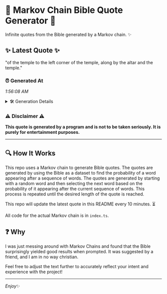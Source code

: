 # 📖 Markov Chain Bible Quote Generator 📖

Infinite quotes from the Bible generated by a Markov chain. ✨

## ✨ Latest Quote ✨
"of the temple to the left corner of the temple, along by the altar and the temple."

### ⏰ Generated At
*1:56:08 AM*

<details>
    <summary>🛠️ Generation Details</summary>
    <p>
        <strong>🌱 Seed:</strong> of<br>
        <strong>🔄 Iterations:</strong> 16<br>
        <strong>📜 Context History:</strong><br>[ of ]: the<br>[ of, the ]: temple<br>[ of, the, temple ]: to<br>[ of, the, temple, to ]: the<br>[ of, the, temple, to, the ]: left<br>[ of, the, temple, to, the, left ]: corner<br>[ the, temple, to, the, left, corner ]: of<br>[ temple, to, the, left, corner, of ]: the<br>[ to, the, left, corner, of, the ]: temple,<br>[ the, left, corner, of, the, temple, ]: along<br>[ left, corner, of, the, temple,, along ]: by<br>[ corner, of, the, temple,, along, by ]: the<br>[ of, the, temple,, along, by, the ]: altar<br>[ the, temple,, along, by, the, altar ]: and<br>[ temple,, along, by, the, altar, and ]: the<br>[ along, by, the, altar, and, the ]: temple.<br>
    </p>
</details>

### ⚠️ Disclaimer ⚠️
**This quote is generated by a program and is not to be taken seriously. It is purely for entertainment purposes.**

---

## 🔍 How It Works

This repo uses a Markov chain to generate Bible quotes. The quotes are generated by using the Bible as a dataset to find the probability of a word appearing after a sequence of words. The quotes are generated by starting with a random word and then selecting the next word based on the probability of it appearing after the current sequence of words. This process is repeated until the desired length of the quote is reached.

This repo will update the latest quote in this README every 10 minutes. ⏳

All code for the actual Markov chain is in `index.ts`.

## ❓ Why

I was just messing around with Markov Chains and found that the Bible surprisingly yielded good results when prompted. 
It was suggested by a friend, and I am in no way christian.

Feel free to adjust the text further to accurately reflect your intent and experience with the project!

---

*Enjoy*✨
